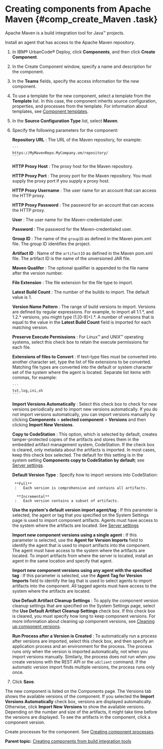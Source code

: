 # Creating components from Apache Maven {#comp_create_Maven .task}

Apache Maven is a build integration tool for Java™ projects.

Install an agent that has access to the Apache Maven repository.

1.   In IBM® UrbanCode® Deploy, click **Components**, and then click **Create Component**. 
2.   In the Create Component window, specify a name and description for the component. 
3.  In the **Teams** fields, specify the access information for the new component.
4.  To use a template for the new component, select a template from the **Template** list. In this case, the component inherits source configuration, properties, and processes from the template. For information about templates, see [Component templates](comp_template.md).
5.   In the **Source Configuration Type** list, select **Maven**. 
6.  Specify the following parameters for the component: 

     **Repository URL**
     :   The URL of the Maven repository, for example:

        ```
        https://MyMavenRepo.MyCompany.om/repository/
        ```

      **HTTP Proxy Host**
     :   The proxy host for the Maven repository.

      **HTTP Proxy Port**
     :   The proxy port for the Maven repository. You must supply the proxy port if you supply a proxy host.

      **HTTP Proxy Username**
     :   The user name for an account that can access the HTTP proxy.

      **HTTP Proxy Password**
     :   The password for an account that can access the HTTP proxy.

      **User**
     :   The user name for the Maven-credentialed user.

      **Password**
     :   The password for the Maven-credentialed user.

      **Group ID**
     :   The name of the `groupID` as defined in the Maven pom.xml file. The group ID identifies the project.

      **Artifact ID**
     :   Name of the `artifactID` as defined in the Maven pom.xml file. The artifact ID is the name of the unversioned JAR file.

      **Maven Qualifer**
     :   The optional qualifier is appended to the file name after the version number.

      **File Extension**
     :   The file extension for the file type to import.

      **Latest Build Count**
     :   The number of the builds to import. The default value is 1.

      **Version Name Pattern**
     :   The range of build versions to import. Versions are defined by regular expressions. For example, to import all 1.1.\*, and 1.2.\* versions, you might type \(1.\[0-9\]+\).\*. A number of versions that is equal to the value in the **Latest Build Count** field is imported for each matching version.

      **Preserve Execute Permissions**
     :   For Linux™ and UNIX™ operating systems, select this check box to retain the execute permissions for each file.

      **Extensions of files to Convert**
     :   If text-type files must be converted into another character set, type the list of file extensions to be converted. Matching file types are converted into the default or system character set of the system where the agent is located. Separate list items with commas, for example:

        ```
        txt,log,ini,sh
        ```

      **Import Versions Automatically**
     :   Select this check box to check for new versions periodically and to import new versions automatically. If you do not import versions automatically, you can import versions manually by clicking **Components** \> **selected component** \> **Versions** and then clicking **Import New Versions**.

      **Copy to CodeStation**
     :   This option, which is selected by default, creates tamper-protected copies of the artifacts and stores them in the embedded artifact management system, CodeStation. If the check box is cleared, only metadata about the artifacts is imported. In most cases, keep this check box selected. The default for this setting is in the system setting **Components copy to CodeStation by default**; see [Server settings](../../com.ibm.udeploy.admin.doc/topics/settings_system.md).

      **Default Version Type**
     :   Specify how to import versions into CodeStation:

         **Full**
         :   Each version is comprehensive and contains all artifacts.

          **Incremental**
         :   Each version contains a subset of artifacts.

       **Use the system's default version import agent/tag**
     :   If this parameter is selected, the agent or tag that you specified on the System Settings page is used to import component artifacts. Agents must have access to the system where the artifacts are located. See [Server settings](../../com.ibm.udeploy.admin.doc/topics/settings_system.md)

      **Import new component versions using a single agent**
     :   If this parameter is selected, use the **Agent for Version Imports** field to identify the agent that is used to import artifacts into the component. The agent must have access to the system where the artifacts are located. To import artifacts from where the server is located, install an agent in the same location and specify that agent.

      **Import new component versions using any agent with the specified tag**
     :   If this parameter is selected, use the **Agent Tag for Version Imports** field to identify the tag that is used to select agents to import artifacts into the component. All tagged agents must have access to the system where the artifacts are located.

      **Use Default Artifact Cleanup Settings**
     :   To apply the component version cleanup settings that are specified on the System Settings page, select the **Use Default Artifact Cleanup Settings** check box. If this check box is cleared, you must specify how long to keep component versions. For more information about cleaning up component versions, see [Cleaning up component versions](settings_system_preview.md).

      **Run Process after a Version is Created**
     :   To automatically run a process after versions are imported, select this check box, and then specify an application process and an environment for the process. The process runs only when the version is imported automatically, not when you import versions manually. Similarly, the process does not run when you create versions with the REST API or the `udclient` command. If the automatic version import finds multiple versions, the process runs only once.

 7.  Click **Save**.

The new component is listed on the Components page. The Versions tab shows the available versions of the component. If you selected the **Import Versions Automatically** check box, versions are displayed automatically. Otherwise, click **Import New Versions** to show the available versions. Depending on the number and size of the artifacts, it might take time before the versions are displayed. To see the artifacts in the component, click a component version.

Create processes for the component. See [Creating component processes](comp_process_configure.md).

**Parent topic:** [Creating components from build integration tools](../topics/comp_create_buildTools.md)

